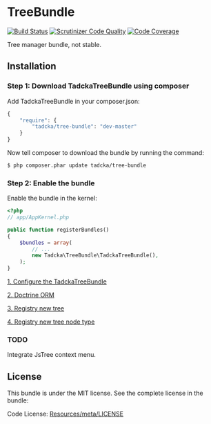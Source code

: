 TreeBundle
==========

[![Build Status](https://scrutinizer-ci.com/g/tadcka/TreeBundle/badges/build.png?b=master)](https://scrutinizer-ci.com/g/tadcka/TreeBundle/build-status/master)
[![Scrutinizer Code Quality](https://scrutinizer-ci.com/g/tadcka/TreeBundle/badges/quality-score.png?b=master)](https://scrutinizer-ci.com/g/tadcka/TreeBundle/?branch=master)
[![Code Coverage](https://scrutinizer-ci.com/g/tadcka/TreeBundle/badges/coverage.png?b=master)](https://scrutinizer-ci.com/g/tadcka/TreeBundle/?branch=master)

Tree manager bundle, not stable.

## Installation

### Step 1: Download TadckaTreeBundle using composer

Add TadckaTreeBundle in your composer.json:

```js
{
    "require": {
        "tadcka/tree-bundle": "dev-master"
    }
}
```

Now tell composer to download the bundle by running the command:

``` bash
$ php composer.phar update tadcka/tree-bundle
```

### Step 2: Enable the bundle

Enable the bundle in the kernel:

``` php
<?php
// app/AppKernel.php

public function registerBundles()
{
    $bundles = array(
        // ...
        new Tadcka\TreeBundle\TadckaTreeBundle(),
    );
}
```

[1. Configure the TadckaTreeBundle](https://github.com/tadcka/TreeBundle/blob/master/Resources/doc/Config.md)

[2. Doctrine ORM](https://github.com/tadcka/TreeBundle/blob/master/Resources/doc/ORM.md)

[3. Registry new tree](https://github.com/tadcka/TreeBundle/blob/master/Resources/doc/Registry.md)

[4. Registry new tree node type](https://github.com/tadcka/TreeBundle/blob/master/Resources/doc/NodeType.md)


### TODO

Integrate JsTree context menu.

License
-------

This bundle is under the MIT license. See the complete license in the bundle:

Code License:
[Resources/meta/LICENSE](https://github.com/tadcka/TreeBundle/blob/master/Resources/meta/LICENSE)
